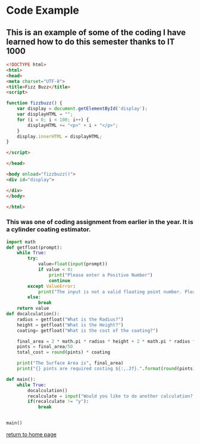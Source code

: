 # Code Example
## This is an example of some of the coding I have learned how to do this semester thanks to IT 1000
```html
<!DOCTYPE html>
<html>
<head>
<meta charset="UTF-8">
<title>Fizz Buzz</title>
<script>

function fizzbuzz() {
	var display = document.getElementById('display');
	var displayHTML = "";
	for (i = 0; i < 100; i++) {
		displayHTML += "<p>" + i + "</p>";
	}
	display.innerHTML = displayHTML;
}

</script>

</head>

<body onload="fizzbuzz()">
<div id="display">

</div>
</body>

</html>
```

### This was one of coding assignment from earlier in the year. It is a cylinder coating estimator.
```python
import math
def getfloat(prompt):
    while True:
        try:
            value=float(input(prompt))
            if value < 0:
                print("Please enter a Positive Number")
                continue
        except ValueError:
            print("The input is not a valid floating point number. Please re-enter.")
        else:
            break
    return value
def docalculation():
    radius = getfloat("What is the Radius?")
    height = getfloat("What is the Height?")
    coating= getfloat("What is the cost of the coating?")

    final_area = 2 * math.pi * radius * height + 2 * math.pi * radius * radius
    pints = final_area/50
    total_cost = round(pints) * coating

    print("The Surface Area is", final_area)
    print("{} pints are required costing ${:,.2f}.".format(round(pints), total_cost))

def main():
    while True:
        docalculation()
        recalculate = input("Would you like to do another calculation? (y/n)? ")
        if(recalculate != "y"):
            break


main()
```
[return to home page](./README.md)


